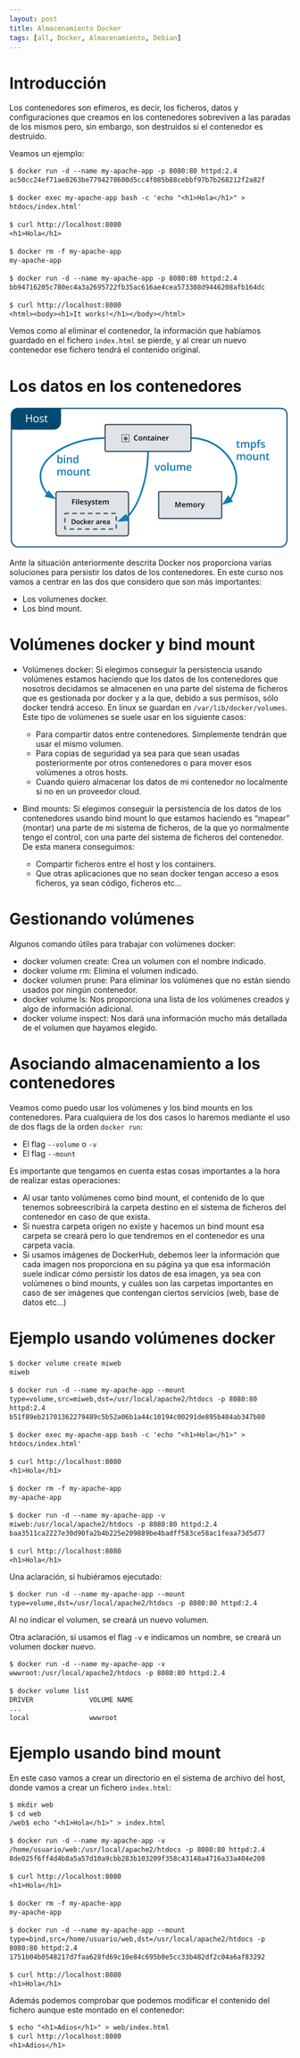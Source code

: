 ```yaml
---
layout: post
title: Almacenamiento Docker
tags: [all, Docker, Almacenamiento, Debian]
---
```

# Introducción

Los contenedores son efímeros, es decir, los ficheros, datos y configuraciones que creamos en los contenedores sobreviven a las paradas de los mismos pero, sin embargo, son destruidos si el contenedor es destruido.

Veamos un ejemplo:

~~~
$ docker run -d --name my-apache-app -p 8080:80 httpd:2.4
ac50cc24ef71ae0263be7794278600d5cc4f085b88cebbf97b7b268212f2a82f

$ docker exec my-apache-app bash -c 'echo "<h1>Hola</h1>" > htdocs/index.html'

$ curl http://localhost:8080
<h1>Hola</h1>

$ docker rm -f my-apache-app
my-apache-app

$ docker run -d --name my-apache-app -p 8080:80 httpd:2.4
bb94716205c780ec4a3a2695722fb35ac616ae4cea573308d9446208afb164dc

$ curl http://localhost:8080
<html><body><h1>It works!</h1></body></html>
~~~

Vemos como al eliminar el contenedor, la información que habíamos guardado en el fichero `index.html` se pierde, y al crear un nuevo contenedor ese fichero tendrá el contenido original.

# Los datos en los contenedores

![types-of-mounts.png](/assets/img/posts/docker-images/types-of-mounts.png)

Ante la situación anteriormente descrita Docker nos proporciona varias soluciones para persistir los datos de los contenedores. En este curso nos vamos a centrar en las dos que considero que son más importantes:

* Los volumenes docker.
* Los bind mount.

# Volúmenes docker y bind mount

* Volúmenes docker: Si elegimos conseguir la persistencia usando volúmenes estamos haciendo que los datos de los contenedores que nosotros decidamos se almacenen en una parte del sistema de ficheros que es gestionada por docker y a la que, debido a sus permisos, sólo docker tendrá acceso. En linux se guardan en `/var/lib/docker/volumes`. Este tipo de volúmenes se suele usar en los siguiente casos:

	- Para compartir datos entre contenedores. Simplemente tendrán que usar el mismo volumen.
	- Para copias de seguridad ya sea para que sean usadas posteriormente por otros contenedores o para mover esos volúmenes a otros hosts.
	- Cuando quiero almacenar los datos de mi contenedor no localmente si no en un proveedor cloud.

* Bind mounts: Si elegimos conseguir la persistencia de los datos de los contenedores usando bind mount lo que estamos haciendo es “mapear” (montar) una parte de mi sistema de ficheros, de la que yo normalmente tengo el control, con una parte del sistema de ficheros del contenedor. De esta manera conseguimos:

	- Compartir ficheros entre el host y los containers.
	- Que otras aplicaciones que no sean docker tengan acceso a esos ficheros, ya sean código, ficheros etc…

# Gestionando volúmenes

Algunos comando útiles para trabajar con volúmenes docker:

* docker volumen create: Crea un volumen con el nombre indicado.
* docker volume rm: Elimina el volumen indicado.
* docker volumen prune: Para eliminar los volúmenes que no están siendo usados por ningún contenedor.
* docker volume ls: Nos proporciona una lista de los volúmenes creados y algo de información adicional.
* docker volume inspect: Nos dará una información mucho más detallada de el volumen que hayamos elegido.

# Asociando almacenamiento a los contenedores

Veamos como puedo usar los volúmenes y los bind mounts en los contenedores. Para cualquiera de los dos casos lo haremos mediante el uso de dos flags de la orden `docker run`:

* El flag `--volume` o `-v`
* El flag `--mount`

Es importante que tengamos en cuenta estas cosas importantes a la hora de realizar estas operaciones:

* Al usar tanto volúmenes como bind mount, el contenido de lo que tenemos sobreescribirá la carpeta destino en el sistema de ficheros del contenedor en caso de que exista.
* Si nuestra carpeta origen no existe y hacemos un bind mount esa carpeta se creará pero lo que tendremos en el contenedor es una carpeta vacía.
* Si usamos imágenes de DockerHub, debemos leer la información que cada imagen nos proporciona en su página ya que esa información suele indicar cómo persistir los datos de esa imagen, ya sea con volúmenes o bind mounts, y cuáles son las carpetas importantes en caso de ser imágenes que contengan ciertos servicios (web, base de datos etc…)

# Ejemplo usando volúmenes docker

~~~
$ docker volume create miweb
miweb

$ docker run -d --name my-apache-app --mount type=volume,src=miweb,dst=/usr/local/apache2/htdocs -p 8080:80 httpd:2.4
b51f89eb21701362279489c5b52a06b1a44c10194c00291de895b404ab347b80

$ docker exec my-apache-app bash -c 'echo "<h1>Hola</h1>" > htdocs/index.html'

$ curl http://localhost:8080
<h1>Hola</h1>

$ docker rm -f my-apache-app 
my-apache-app

$ docker run -d --name my-apache-app -v miweb:/usr/local/apache2/htdocs -p 8080:80 httpd:2.4
baa3511ca2227e30d90fa2b4b225e209889be4badff583ce58ac1feaa73d5d77

$ curl http://localhost:8080
<h1>Hola</h1>
~~~

Una aclaración, si hubiéramos ejecutado:

~~~
$ docker run -d --name my-apache-app --mount type=volume,dst=/usr/local/apache2/htdocs -p 8080:80 httpd:2.4
~~~

Al no indicar el volumen, se creará un nuevo volumen.

Otra aclaración, si usamos el flag `-v` e indicamos un nombre, se creará un volumen docker nuevo.

~~~
$ docker run -d --name my-apache-app -v wwwroot:/usr/local/apache2/htdocs -p 8080:80 httpd:2.4

$ docker volume list
DRIVER              VOLUME NAME
...
local               wwwroot
~~~

# Ejemplo usando bind mount

En este caso vamos a crear un directorio en el sistema de archivo del host, donde vamos a crear un fichero `index.html`:

~~~
$ mkdir web
$ cd web
/web$ echo "<h1>Hola</h1>" > index.html

$ docker run -d --name my-apache-app -v /home/usuario/web:/usr/local/apache2/htdocs -p 8080:80 httpd:2.4
8de025f6ff4d4b8a5a57d10a9cbb283b103209f358c43148a4716a33a404e208

$ curl http://localhost:8080
<h1>Hola</h1>

$ docker rm -f my-apache-app 
my-apache-app

$ docker run -d --name my-apache-app --mount type=bind,src=/home/usuario/web,dst=/usr/local/apache2/htdocs -p 8080:80 httpd:2.4
1751b04b0548217d7faa628fd69c10e84c695b0e5cc33b482df2c04a6af83292

$ curl http://localhost:8080
<h1>Hola</h1>
~~~

Además podemos comprobar que podemos modificar el contenido del fichero aunque este montado en el contenedor:

~~~
$ echo "<h1>Adios</h1>" > web/index.html 
$ curl http://localhost:8080
<h1>Adios</h1>
~~~
